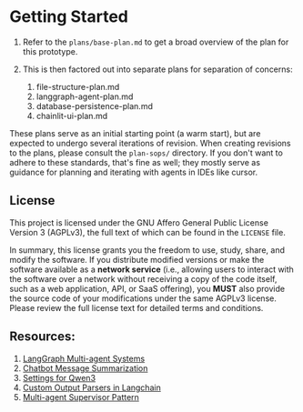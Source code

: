 # Getting Started

1. Refer to the `plans/base-plan.md` to get a broad overview of the plan for this prototype.
2. This is then factored out into separate plans for separation of concerns:

    1. file-structure-plan.md
    2. langgraph-agent-plan.md
    3. database-persistence-plan.md
    4. chainlit-ui-plan.md

These plans serve as an initial starting point (a warm start), but are expected to undergo several iterations of revision. When creating revisions to the plans, please consult the `plan-sops/` directory. If you don't want to adhere to these standards, that's fine as well; they mostly serve as guidance for planning and iterating with agents in IDEs like cursor.


## License

This project is licensed under the GNU Affero General Public License Version 3 (AGPLv3), the full text of which can be found in the `LICENSE` file.

In summary, this license grants you the freedom to use, study, share, and modify the software. If you distribute modified versions or make the software available as a **network service** (i.e., allowing users to interact with the software over a network without receiving a copy of the code itself, such as a web application, API, or SaaS offering), you **MUST** also provide the source code of your modifications under the same AGPLv3 license. Please review the full license text for detailed terms and conditions.

## Resources:

1. [LangGraph Multi-agent Systems](https://langchain-ai.github.io/langgraph/how-tos/multi_agent/#build-multi-agent-systems)
2. [Chatbot Message Summarization](https://github.com/RoskiDeluge/langgraph-academy/blob/main/module-2/chatbot-summarization.ipynb)
3. [Settings for Qwen3](https://jan.ai/post/qwen3-settings)
4. [Custom Output Parsers in Langchain](https://python.langchain.com/docs/how_to/output_parser_custom/)
5. [Multi-agent Supervisor Pattern](https://langchain-ai.github.io/langgraph/tutorials/multi_agent/agent_supervisor/?h=supervisor#multi-agent-supervisor)
